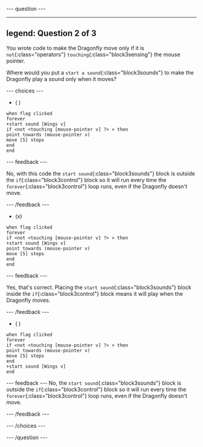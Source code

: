 
--- question ---

---
legend: Question 2 of 3
---

You wrote code to make the Dragonfly move only if it is `not`{:class="operators"} `touching`{:class="block3sensing"} the mouse pointer.

Where would you put a `start a sound`{:class="block3sounds"} to make the Dragonfly play a sound only when it moves?

--- choices ---

- ( ) 

```blocks3
when flag clicked
forever
+start sound [Wings v]
if <not <touching [mouse-pointer v] ?> > then
point towards (mouse-pointer v)
move [5] steps
end
end
```

--- feedback ---

No, with this code the `start sound`{:class="block3sounds"} block is outside the `if`{:class="block3control"} block so it will run every time the `forever`{:class="block3control"} loop runs, even if the Dragonfly doesn't move.

--- /feedback ---

- (x) 

```blocks3
when flag clicked
forever
if <not <touching [mouse-pointer v] ?> > then
+start sound [Wings v]
point towards (mouse-pointer v)
move [5] steps
end
end
```

  --- feedback ---

Yes, that's correct. Placing the `start sound`{:class="block3sounds"} block inside the `if`{:class="block3control"} block means it will play when the Dragonfly moves.

  --- /feedback ---

- ( ) 


```blocks3
when flag clicked
forever
if <not <touching [mouse-pointer v] ?> > then
point towards (mouse-pointer v)
move [5] steps
end
+start sound [Wings v]
end
```

  --- feedback ---
No, the `start sound`{:class="block3sounds"} block is outside the `if`{:class="block3control"} block so it will run every time the `forever`{:class="block3control"} loop runs, even if the Dragonfly doesn't move.

  --- /feedback ---

--- /choices ---

--- /question ---
